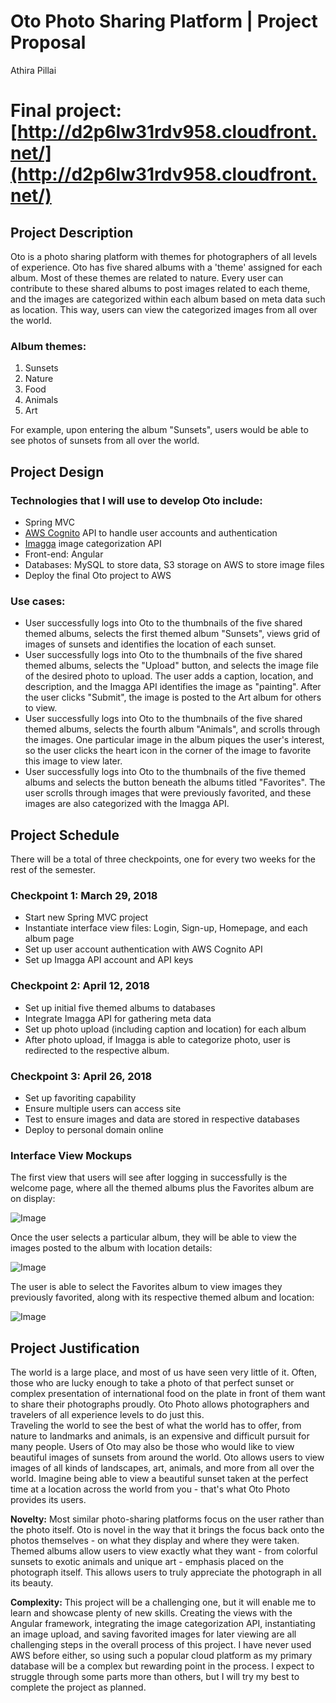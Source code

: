# Oto Photo Sharing Platform | Project Proposal
Athira Pillai

# Final project: [http://d2p6lw31rdv958.cloudfront.net/](http://d2p6lw31rdv958.cloudfront.net/)

## **Project Description**
Oto is a photo sharing platform with themes for photographers of all levels of experience. Oto has five shared albums with a 'theme' assigned for each album. Most of these themes are related to nature. Every user can contribute to these shared albums to post images related to each theme, and the images are categorized within each album based on meta data such as location. This way, users can view the categorized images from all over the world.

### Album themes:
1. Sunsets
2. Nature
3. Food
4. Animals
5. Art

For example, upon entering the album "Sunsets", users would be able to see photos of sunsets from all over the world. 

## **Project Design**

### Technologies that I will use to develop Oto include:
- Spring MVC
- [AWS Cognito](https://aws.amazon.com/cognito/) API to handle user accounts and authentication
- [Imagga](https://imagga.com/) image categorization API 
- Front-end: Angular
- Databases: MySQL to store data, S3 storage on AWS to store image files
- Deploy the final Oto project to AWS

### Use cases:
- User successfully logs into Oto to the thumbnails of the five shared themed albums, selects the first themed album "Sunsets", views grid of images of sunsets and identifies the location of each sunset. 
- User successfully logs into Oto to the thumbnails of the five shared themed albums, selects the "Upload" button, and selects the image file of the desired photo to upload. The user adds a caption, location, and description, and the Imagga API identifies the image as "painting". After the user clicks "Submit", the image is posted to the Art album for others to view.
- User successfully logs into Oto to the thumbnails of the five shared themed albums, selects the fourth album "Animals", and scrolls through the images. One particular image in the album piques the user's interest, so the user clicks the heart icon in the corner of the image to favorite this image to view later. 
- User successfully logs into Oto to the thumbnails of the five themed albums and selects the button beneath the albums titled "Favorites". The user scrolls through images that were previously favorited, and these images are also categorized with the Imagga API. 

## **Project Schedule**
There will be a total of three checkpoints, one for every two weeks for the rest of the semester.

### Checkpoint 1: March 29, 2018
- Start new Spring MVC project
- Instantiate interface view files: Login, Sign-up, Homepage, and each album page
- Set up user account authentication with AWS Cognito API
- Set up Imagga API account and API keys

### Checkpoint 2: April 12, 2018
- Set up initial five themed albums to databases
- Integrate Imagga API for gathering meta data
- Set up photo upload (including caption and location) for each album
- After photo upload, if Imagga is able to categorize photo, user is redirected to the respective album.

### Checkpoint 3: April 26, 2018
- Set up favoriting capability
- Ensure multiple users can access site
- Test to ensure images and data are stored in respective databases
- Deploy to personal domain online


### Interface View Mockups
The first view that users will see after logging in successfully is the welcome page, where all the themed albums plus the Favorites album are on display:

![Image](https://raw.githubusercontent.com/athirapillai/OTO-Photo/master/assets/mockup1.png)

Once the user selects a particular album, they will be able to view the images posted to the album with location details:

![Image](https://raw.githubusercontent.com/athirapillai/OTO-Photo/master/assets/mockup2.png)

The user is able to select the Favorites album to view images they previously favorited, along with its respective themed album and location:

![Image](https://raw.githubusercontent.com/athirapillai/OTO-Photo/master/assets/mockup3.png)


## **Project Justification**
The world is a large place, and most of us have seen very little of it. Often, those who are lucky enough to take a photo of that perfect sunset or complex presentation of international food on the plate in front of them want to share their photographs proudly. Oto Photo allows photographers and travelers of all experience levels to do just this.  
Traveling the world to see the best of what the world has to offer, from nature to landmarks and animals, is an expensive and difficult pursuit for many people. Users of Oto may also be those who would like to view beautiful images of sunsets from around the world. Oto allows users to view images of all kinds of landscapes, art, animals, and more from all over the world. Imagine being able to view a beautiful sunset taken at the perfect time at a location across the world from you - that's what Oto Photo provides its users. 

**Novelty:** Most similar photo-sharing platforms focus on the user rather than the photo itself. Oto is novel in the way that it brings the focus back onto the photos themselves - on what they display and where they were taken. Themed albums allow users to view exactly what they want - from colorful sunsets to exotic animals and unique art - emphasis placed on the photograph itself. This allows users to truly appreciate the photograph in all its beauty. 

**Complexity:** This project will be a challenging one, but it will enable me to learn and showcase plenty of new skills. Creating the views with the Angular framework, integrating the image categorization API, instantiating an image upload, and saving favorited images for later viewing are all challenging steps in the overall process of this project. I have never used AWS before either, so using such a popular cloud platform as my primary database will be a complex but rewarding point in the process. I expect to struggle through some parts more than others, but I will try my best to complete the project as planned. 
